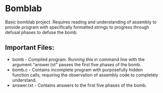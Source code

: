 # Bomblab
Basic bomblab project. Requires reading and understanding of assembly to provide program with specifically formatted strings to progress through defusal phases to defuse the bomb.

## Important Files:
- bomb - Compiled program. Running this in command line with the argument "answer.txt" passes the first five phases of the bomb.
- bomb.c - Contains incomplete program with purposefully hidden function calls, requiring the observation of assembly code to completely understand.
- answer.txt - Contains answers to the first five phases of the bomb.
